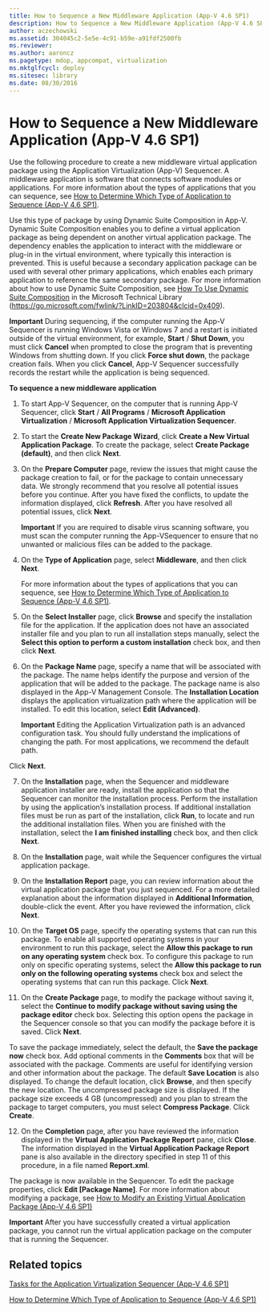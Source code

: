 ```yaml
---
title: How to Sequence a New Middleware Application (App-V 4.6 SP1)
description: How to Sequence a New Middleware Application (App-V 4.6 SP1)
author: aczechowski
ms.assetid: 304045c2-5e5e-4c91-b59e-a91fdf2500fb
ms.reviewer:
ms.author: aaroncz
ms.pagetype: mdop, appcompat, virtualization
ms.mktglfcycl: deploy
ms.sitesec: library
ms.date: 08/30/2016
---
```



# How to Sequence a New Middleware Application (App-V 4.6 SP1)


Use the following procedure to create a new middleware virtual application package using the Application Virtualization (App-V) Sequencer. A middleware application is software that connects software modules or applications. For more information about the types of applications that you can sequence, see [How to Determine Which Type of Application to Sequence (App-V 4.6 SP1)](how-to-determine-which-type-of-application-to-sequence---app-v-46-sp1-.md).

Use this type of package by using Dynamic Suite Composition in App-V. Dynamic Suite Composition enables you to define a virtual application package as being dependent on another virtual application package. The dependency enables the application to interact with the middleware or plug-in in the virtual environment, where typically this interaction is prevented. This is useful because a secondary application package can be used with several other primary applications, which enables each primary application to reference the same secondary package. For more information about how to use Dynamic Suite Composition, see [How To Use Dynamic Suite Composition](https://go.microsoft.com/fwlink/?LinkID=203804&clcid=0x409) in the Microsoft Technical Library (https://go.microsoft.com/fwlink/?LinkID=203804&clcid=0x409).

**Important**
During sequencing, if the computer running the App-V Sequencer is running Windows Vista or Windows 7 and a restart is initiated outside of the virtual environment, for example, **Start** / **Shut Down**, you must click **Cancel** when prompted to close the program that is preventing Windows from shutting down. If you click **Force shut down**, the package creation fails. When you click **Cancel**, App-V Sequencer successfully records the restart while the application is being sequenced.



**To sequence a new middleware application**

1.  To start App-V Sequencer, on the computer that is running App-V Sequencer, click **Start** / **All Programs** / **Microsoft Application Virtualization** / **Microsoft Application Virtualization Sequencer**.

2.  To start the **Create New Package Wizard**, click **Create a New Virtual Application Package**. To create the package, select **Create Package (default)**, and then click **Next**.

3.  On the **Prepare Computer** page, review the issues that might cause the package creation to fail, or for the package to contain unnecessary data. We strongly recommend that you resolve all potential issues before you continue. After you have fixed the conflicts, to update the information displayed, click **Refresh**. After you have resolved all potential issues, click **Next**.

    **Important**
    If you are required to disable virus scanning software, you must scan the computer running the App-VSequencer to ensure that no unwanted or malicious files can be added to the package.



4.  On the **Type of Application** page, select **Middleware**, and then click **Next**.

    For more information about the types of applications that you can sequence, see [How to Determine Which Type of Application to Sequence (App-V 4.6 SP1)](how-to-determine-which-type-of-application-to-sequence---app-v-46-sp1-.md).

5.  On the **Select Installer** page, click **Browse** and specify the installation file for the application. If the application does not have an associated installer file and you plan to run all installation steps manually, select the **Select this option to perform a custom installation** check box, and then click **Next**.

6.  On the **Package Name** page, specify a name that will be associated with the package. The name helps identify the purpose and version of the application that will be added to the package. The package name is also displayed in the App-V Management Console. The **Installation Location** displays the application virtualization path where the application will be installed. To edit this location, select **Edit (Advanced)**.

    **Important**
    Editing the Application Virtualization path is an advanced configuration task. You should fully understand the implications of changing the path. For most applications, we recommend the default path.




Click **Next**.


7. On the **Installation** page, when the Sequencer and middleware application installer are ready, install the application so that the Sequencer can monitor the installation process. Perform the installation by using the application’s installation process. If additional installation files must be run as part of the installation, click **Run**, to locate and run the additional installation files. When you are finished with the installation, select the **I am finished installing** check box, and then click **Next**.

8. On the **Installation** page, wait while the Sequencer configures the virtual application package.

9. On the **Installation Report** page, you can review information about the virtual application package that you just sequenced. For a more detailed explanation about the information displayed in **Additional Information**, double-click the event. After you have reviewed the information, click **Next**.

10. On the **Target OS** page, specify the operating systems that can run this package. To enable all supported operating systems in your environment to run this package, select the **Allow this package to run on any operating system** check box. To configure this package to run only on specific operating systems, select the **Allow this package to run only on the following operating systems** check box and select the operating systems that can run this package. Click **Next**.

11. On the **Create Package** page, to modify the package without saving it, select the **Continue to modify package without saving using the package editor** check box. Selecting this option opens the package in the Sequencer console so that you can modify the package before it is saved. Click **Next**.

   To save the package immediately, select the default, the **Save the package now** check box. Add optional comments in the **Comments** box that will be associated with the package. Comments are useful for identifying version and other information about the package. The default **Save Location** is also displayed. To change the default location, click **Browse**, and then specify the new location. The uncompressed package size is displayed. If the package size exceeds 4 GB (uncompressed) and you plan to stream the package to target computers, you must select **Compress Package**. Click **Create**.

12. On the **Completion** page, after you have reviewed the information displayed in the **Virtual Application Package Report** pane, click **Close**. The information displayed in the **Virtual Application Package Report** pane is also available in the directory specified in step 11 of this procedure, in a file named **Report.xml**.

   The package is now available in the Sequencer. To edit the package properties, click **Edit \[Package Name\]**. For more information about modifying a package, see [How to Modify an Existing Virtual Application Package (App-V 4.6 SP1)](how-to-modify-an-existing-virtual-application-package--app-v-46-sp1-.md)

   **Important**
   After you have successfully created a virtual application package, you cannot run the virtual application package on the computer that is running the Sequencer.



## Related topics


[Tasks for the Application Virtualization Sequencer (App-V 4.6 SP1)](tasks-for-the-application-virtualization-sequencer--app-v-46-sp1-.md)

[How to Determine Which Type of Application to Sequence (App-V 4.6 SP1)](how-to-determine-which-type-of-application-to-sequence---app-v-46-sp1-.md)









